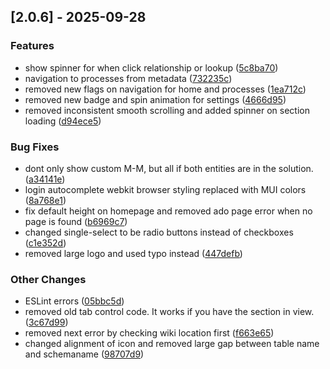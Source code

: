 ## [2.0.6] - 2025-09-28

### Features

* show spinner for when click relationship or lookup ([5c8ba70](https://github.com/delegateas/DataModelViewer/commit/5c8ba70))
* navigation to processes from metadata ([732235c](https://github.com/delegateas/DataModelViewer/commit/732235c))
* removed new flags on navigation for home and processes ([1ea712c](https://github.com/delegateas/DataModelViewer/commit/1ea712c))
* removed new badge and spin animation for settings ([4666d95](https://github.com/delegateas/DataModelViewer/commit/4666d95))
* removed inconsistent smooth scrolling and added spinner on section loading ([d94ece5](https://github.com/delegateas/DataModelViewer/commit/d94ece5))

### Bug Fixes

* dont only show custom M-M, but all if both entities are in the solution. ([a34141e](https://github.com/delegateas/DataModelViewer/commit/a34141e))
* login autocomplete webkit browser styling replaced with MUI colors ([8a768e1](https://github.com/delegateas/DataModelViewer/commit/8a768e1))
* fix default height on homepage and removed ado page error when no page is found ([b6969c7](https://github.com/delegateas/DataModelViewer/commit/b6969c7))
* changed single-select to be radio buttons instead of checkboxes ([c1e352d](https://github.com/delegateas/DataModelViewer/commit/c1e352d))
* removed large logo and used typo instead ([447defb](https://github.com/delegateas/DataModelViewer/commit/447defb))

### Other Changes

* ESLint errors ([05bbc5d](https://github.com/delegateas/DataModelViewer/commit/05bbc5d))
* removed old tab control code. It works if you have the section in view. ([3c67d99](https://github.com/delegateas/DataModelViewer/commit/3c67d99))
* removed next error by checking wiki location first ([f663e65](https://github.com/delegateas/DataModelViewer/commit/f663e65))
* changed alignment of icon and removed large gap between table name and schemaname ([98707d9](https://github.com/delegateas/DataModelViewer/commit/98707d9))


